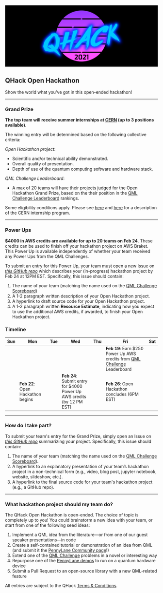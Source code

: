 ![image](img/qhack-banner.png)

## QHack Open Hackathon

Show the world what you've got in this open-ended hackathon!

--- 
### Grand Prize

**The top team will receive summer internships at [CERN](https://home.cern/) (up to 3 positions available)**. 

The winning entry will be determined based on the following collective criteria:

*Open Hackathon project*:
- Scientific and/or technical ability demonstrated.
- Overall quality of presentation.
- Depth of use of the quantum computing software and hardware stack.

*QML Challenge Leaderboard*:
- A max of 20 teams will have their projects judged for the Open Hackathon Grand Prize, based on the their position in the 
[QML Challenge Leaderboard](QML_Challenges.md) rankings. 

Some eligibility conditions apply. Please see [here](https://home.cern/summer-student-programme) and 
[here](https://jobs.smartrecruiters.com/CERN/743999725457995-cern-online-summer-student-programme-2021-member-and-non-member-states-) 
for a description of the CERN internship program.

---

### Power Ups

**$4000 in AWS credits are available for up to 20 teams on Feb 24**. These credits can be used to finish off your hackathon project on AWS Braket. This Power Up is available independently of whether your team received any Power Ups from the QML Challenges.

To submit an entry for this Power Up, your team must open a new Issue on *[this GitHub repo](https://github.com/XanaduAI/QHack/issues)* 
which describes your (in-progress) hackathon project by Feb 24 at 12PM EST. Specifically, this issue should contain:

1. The name of your team (matching the name used on the [QML Challenge Scoreboard](QML_Challenges.md))
2. A 1-2 paragraph written description of your Open Hackathon project.
3. A hyperlink to draft source code for your Open Hackathon project.
4. A 1-2 paragraph written **Resource Estimate**, indicating how you expect to use the additional AWS credits, if awarded, to finish your Open Hackathon project.

### Timeline

| Sun | Mon | Tue | Wed | Thu | Fri  | Sat |
|---|---|---|---|---|---|---|
|   |   |   |   |   | **Feb 19**: Earn $250 Power Up AWS credits from [QML Challenge](QML_Challenges.md) Leaderboard |   |
|   | **Feb 22**: Open Hackathon begins |   | **Feb 24**: Submit entry for $4000 Power Up AWS credits (by 12 PM EST) |   | **Feb 26**: Open Hackathon concludes (6PM EST) |  |

---

### How do I take part?

To submit your team's entry for the Grand Prize, simply open an Issue on *[this GitHub repo](https://github.com/XanaduAI/QHack/issues)* summarizing your project.
Specifically, this issue should contain:

1. The name of your team (matching the name used on the [QML Challenge Scoreboard](QML_Challenges.md)).
2. A hyperlink to an explanatory presentation of your team’s hackathon project in a non-technical form (e.g., video, blog post, jupyter notebook, website, slideshow, etc.).
3. A hyperlink to the final source code for your team's hackathon project (e.g., a GitHub repo).

---

### What hackathon project should my team do?

The QHack Open Hackathon is open-ended. The choice of topic is completely up to you! 
You could brainstorm a new idea with your team, or start from one of the following seed ideas:

1. Implement a QML idea from the literature—or from one of our guest speaker presentations—in code
2. Create a self-contained tutorial or demonstration of an idea from QML (and submit it the 
[PennyLane Community page](https://pennylane.ai/qml/demos_community.html)!)
3. Extend one of the [QML Challenge](QML_Challenges.md) problems in a novel or interesting way
4. Repurpose one of the [PennyLane demos](https://pennylane.ai/qml/demonstrations.html) to run on a quantum hardware device 
5. Submit a Pull Request to an open-source library with a new QML-related feature

All entries are subject to the QHack [Terms & Conditions](https://qhack.ai/terms_and_conditions_2021.html).
